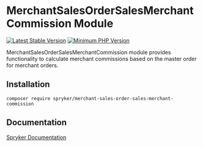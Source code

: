 # MerchantSalesOrderSalesMerchantCommission Module
[![Latest Stable Version](https://poser.pugx.org/spryker/merchant-sales-order-sales-merchant-commission/v/stable.svg)](https://packagist.org/packages/spryker/merchant-sales-order-sales-merchant-commission)
[![Minimum PHP Version](https://img.shields.io/badge/php-%3E%3D%208.1-8892BF.svg)](https://php.net/)

MerchantSalesOrderSalesMerchantCommission module provides functionality to calculate merchant commissions based on the master order for merchant orders.

## Installation

```
composer require spryker/merchant-sales-order-sales-merchant-commission
```

## Documentation

[Spryker Documentation](https://docs.spryker.com)
